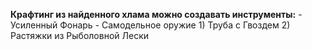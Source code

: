 **Крафтинг из найденного хлама можно создавать инструменты:** 
	- Усиленный Фонарь
	- Самодельное оружие 
		1) Труба с Гвоздем
		2) Растяжки из Рыболовной Лески